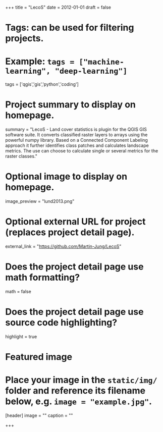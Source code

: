 +++
title = "LecoS"
date = 2012-01-01
draft = false

# Tags: can be used for filtering projects.
# Example: `tags = ["machine-learning", "deep-learning"]`
tags = ['qgis','gis','python','coding']

# Project summary to display on homepage.
summary = "LecoS - Land cover statistics is plugin for the QGIS GIS software suite. It converts classified raster layers to arrays using the powerful numpy library. Based on a Connected Component Labeling approach it further identifies class patches and calculates landscape metrics. The use can choose to calculate single or several metrics for the raster classes."

# Optional image to display on homepage.
image_preview = "lund2013.png"

# Optional external URL for project (replaces project detail page).
external_link = "https://github.com/Martin-Jung/LecoS"

# Does the project detail page use math formatting?
math = false

# Does the project detail page use source code highlighting?
highlight = true

# Featured image
# Place your image in the `static/img/` folder and reference its filename below, e.g. `image = "example.jpg"`.
[header]
image = ""
caption = ""

+++
